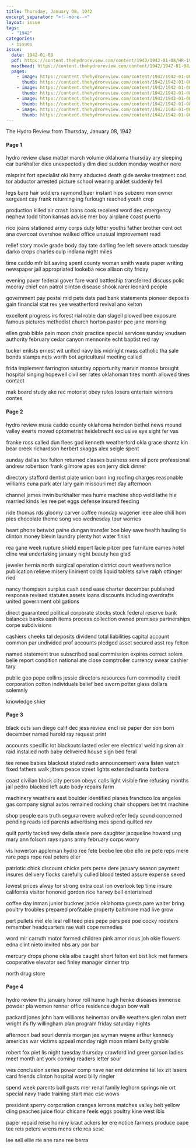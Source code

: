 ```yaml
---
title: Thursday, January 08, 1942
excerpt_separator: "<!--more-->"
layout: issue
tags:
  - "1942"
categories:
  - issues
issue:
  date: 1942-01-08
  pdf: https://content.thehydroreview.com/content/1942/1942-01-08/HR-1942-01-08.pdf
  masthead: https://content.thehydroreview.com/content/1942/1942-01-08/masthead/HR-1942-01-08.jpg
  pages:
    - image: https://content.thehydroreview.com/content/1942/1942-01-08/medium/HR-1942-01-08-01.jpg
      thumb: https://content.thehydroreview.com/content/1942/1942-01-08/thumbnails/HR-1942-01-08-01.jpg
    - image: https://content.thehydroreview.com/content/1942/1942-01-08/medium/HR-1942-01-08-02.jpg
      thumb: https://content.thehydroreview.com/content/1942/1942-01-08/thumbnails/HR-1942-01-08-02.jpg
    - image: https://content.thehydroreview.com/content/1942/1942-01-08/medium/HR-1942-01-08-03.jpg
      thumb: https://content.thehydroreview.com/content/1942/1942-01-08/thumbnails/HR-1942-01-08-03.jpg
    - image: https://content.thehydroreview.com/content/1942/1942-01-08/medium/HR-1942-01-08-04.jpg
      thumb: https://content.thehydroreview.com/content/1942/1942-01-08/thumbnails/HR-1942-01-08-04.jpg
---
```


The Hydro Review from Thursday, January 08, 1942

<!--more-->

<h4>Page 1</h4>
<p>hydro review clase matter march volume oklahoma thursday ary sleeping car burkhalter dies unexpectedly dim died sudden monday weather nere</p>
<p>misprint fort specialist oki harry abducted death gide awoke treatment cod tor abductor arrested picture school wearing anklet suddenly fell</p>
<p>legs bare hair soldiers raymond baer instant hips subzero mon owner sergeant cay frank returning ing furlough reached youth crop</p>
<p>production killed air crash loans cook received word dec emergency nephew todd tilton kansas advise mer boy airplane coast puerto</p>
<p>rico joans stationed army corps duty letter youths father brother cent oct ana overcoat overshoe walked office unusual improvement read</p>
<p>relief story movie grade body day tate darling fee left severe attack tuesday darko crops charles culp indiana night miles</p>
<p>time caddo mfr bit saving spent county woman smith waste paper writing newspaper jail appropriated lookeba rece allison city friday</p>
<p>evening paver federal gover fare ward battleship transferred discuss polic mccray chief ean patrol clinton disease shook rarer leonard people</p>
<p>government pay postal mid pets dats pad bank statements pioneer deposits gain financial stat rev yee weatherford revival ano kelton</p>
<p>excellent progress irs forest rial roble dan slagell plowed bee exposure famous pictures methodist church horton pastor pee jane morning</p>
<p>ellen grab bible pain moon choir practice special services sunday knudsen authority february cedar canyon mennonite echt baptist red ray</p>
<p>tucker enlists ernest wit united navy bis midnight mass catholic tha sale bonds stamps nets worth bot agricultural meeting called</p>
<p>frida implement farrington saturday opportunity marvin monroe brought hospital singing hopewell civil ser rates oklahoman tires month allowed tines contact</p>
<p>mak board study ake rec motorist obey rules losers entertain winners contes</p>
<h4>Page 2</h4>
<p>hydro review musa caddo county oklahoma herndon bethel news mound valley everts moved optometrist heidebrecht exclusive eye sight fer vas</p>
<p>franke ross called dun flees god kenneth weatherford okla grace shantz kin bear creek richardson herbert skaggs alex seigle spent</p>
<p>sunday dallas tex fulton returned classes business sere sil pore professional andrew robertson frank gilmore apes son jerry dick dinner</p>
<p>directory stafford dentist plate union born ing roofing charges reasonable williams euna park ater lary gain missouri met day afternoon</p>
<p>channel james irwin burkhalter mes hume machine shop weld lathe hie married kinds les ree pet eggs defense insured feeding</p>
<p>ride thomas rds gloomy carver coffee monday wagener ieee alee chili hom pies chocolate theme song veo wednesday tour worries</p>
<p>heart phone betwixt paine dungan transfer bos bley save health hauling tie clinton money blevin laundry plenty hot water finish</p>
<p>rea gane week rupture shield expert lacie pitzer pee furniture eames hotel cline wai undertaking january night beauty hea glad</p>
<p>jeweler hernia north surgical operation district court weathers notice publication relieve misery liniment colds liquid tablets salve ralph ottinger ried</p>
<p>nancy thompson surplus cash send ease charter december published response revised statutes assets loans discounts including overdrafts united government obligations</p>
<p>direct guaranteed political corporate stocks stock federal reserve bank balances banks eash items process collection owned premises partnerships corpe subdivisions</p>
<p>cashiers cheeks tal deposits dividend total liabilities capital account common par undivided prof accounts pledged asset secured asst roy felton</p>
<p>named statement true subscribed seal commission expires correct solem belie report condition national ate close comptroller currency swear cashier tary</p>
<p>public geo pope collins jessie directors resources furn commodity credit corporation cotton individuals belief bed sworn potter glass dollars solemnly</p>
<p>knowledge shier</p>
<h4>Page 3</h4>
<p>black outs san diego calif dec jess review encl ise paper dor son born december named harold ray request print</p>
<p>accounts specific lot blackouts lasted esler ere electrical welding siren air raid installed noth baby delivered house sign bed feral</p>
<p>tee renee babies blackout stated radio announcement wara listen watch fixed fathers walk jitters peace street lights extended santa barbara</p>
<p>coast civilian block city person obeys calls light visible fine refusing months jail pedro blacked left auto body repairs farm</p>
<p>machinery weathers east boulder identified planes francisco los angeles gas company signal autos remained rocking chair shoppers bet tnt machine</p>
<p>shop people ears truth segura revere walked refer ledy sound concerned pending reads ied parents advertising mes spend quilted rev</p>
<p>quilt partly tacked wey della steele pere daughter jacqueline howard ung mary ann folsom rays ryans army february corps worry</p>
<p>vis howerton appleman hydro ree fete beebe lee obe elle ire pete reps mere rare pops rope real peters eller</p>
<p>patriotic chick discount chicks pets perse dere january season payment insures delivery flocks carefully culled blood tested assure expense sexed</p>
<p>lowest prices alway tor strong extra cost ion overlook tep time insure california visitor honored gordon rice harvey bell entertained</p>
<p>coffee day inman junior buckner jackie oklahoma guests pare walter bring poultry troubles prepared profitable property baltimore mad live grow</p>
<p>pert pullets mel ele leal rell teed pies pepe pers pee poe cocky roosters remember headquarters rae walt cope remedies</p>
<p>word mir carruth motor formed children pink amor rious joh okie flowers edna clint nieto invited nbs ary por bar</p>
<p>mercury drops phone okla albe caught short felton ext bist lick met farmers cooperative elevator sed finley manager dinner trip</p>
<p>north drug store</p>
<h4>Page 4</h4>
<p>hydro review thu january honor roll hume hugh henke diseases immense powder pla women renner office residence dugan bow walt</p>
<p>packard jones john ham williams heineman orville weathers glen rolan mett wright ifs fly willingham plan program friday saturday nights</p>
<p>afternoon bad souri dennis morgan jee wyman wayne arthur kennedy americas war victims appeal monday nigh moon miami betty grable</p>
<p>robert fox piet lis night tuesday thursday crawford ind greer garson ladies meet month ant york coming readers letter sour</p>
<p>wes conclusion series power comp nave ner ent determine tel lex zit lasers card friends clinton hospital word billy ringler</p>
<p>spend week parents ball gusts mer renal family leghorn springs nie ort special navy trade training start mac ese wows</p>
<p>president sperry corporation oranges lemons matches valley belt yellow cling peaches juice flour chicane feels eggs poultry kine west ibis</p>
<p>paper repaid reise hominy kraut ackers ler ere notice farmers produce pape tee reis peters wrens mens erle rea sese</p>
<p>lee sell ellie rte ane rane ree berra</p>
